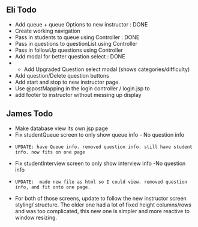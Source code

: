 Eli Todo
----------
- Add queue + queue Options to new instructor : DONE
- Create working navigation
- Pass in students to queue using Controller : DONE
- Pass in questions to questionList using Controller
- Pass in followUp questions using Controller
- Add modal for better question select : DONE
- - Add Upgraded Question select modal (shows categories/difficulty) 
- Add question/Delete question buttons
- Add start and stop to new instructor page.
- Use @postMapping in the login controller / login.jsp to
- add footer to instructor without messing up display


James Todo
-----------
- Make database view its own jsp page
- Fix studentQueue screen to only show queue info - No question info
-     UPDATE: have Queue info. removed question info. still have student info. now fits on one page
- Fix studentInterview screen to only show interview info -No question info
-     UPDATE:  made new file as html so I could view. removed question info, and fit onto one page.
- For both of those screens, update to follow the new instructor screen 
styling/ structure. The older one had a lot of fixed height columns/rows and was 
too complicated, this new one is simpler and more reactive to window resizing.


